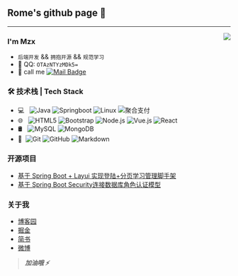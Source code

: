 ## Rome's github page 👋

---
<a href="https://github.com/xmg520/xmg520">
  <img align="right" src="https://github-readme-stats.vercel.app/api?username=xmg520&show_icons=true&theme=radical" />
</a>

### I'm Mzx

- `后端开发` && `拥抱开源` && `规范学习`
- 🌱 QQ: `OTAzNTYzMDk5=`
- 💬 call me [![Mail Badge](https://img.shields.io/badge/-rootxmg@163.com-c14438?style=flat&logo=Minutemailer&logoColor=white&link=mailto:rootxmg@163.com)](mailto:joeysiwei@gmail.com)
### 🛠 技术栈 | Tech Stack

- 💻 &#160; ![Java](https://img.shields.io/badge/-Java-333333?style=flat&logo=Java&logoColor=007396)
![Springboot](https://img.shields.io/badge/-Springboot-333333?style=flat&logo=Springboot)
![Linux](https://img.shields.io/badge/-Linux-333333?style=flat&logo=Linux&logoColor=FCC624)
![聚合支付](https://img.shields.io/badge/-聚合支付-333333?style=flat&logo=payoneer&logoColor=FF4800)
- 🌐 &#160; ![HTML5](https://img.shields.io/badge/-HTML5-333333?style=flat&logo=HTML5)
![Bootstrap](https://img.shields.io/badge/-Bootstrap-333333?style=flat&logo=bootstrap&logoColor=563D7C)
![Node.js](https://img.shields.io/badge/-Node.js-333333?style=flat&logo=node.js)
![Vue.js](https://img.shields.io/badge/-VueJS-333333?style=flat&logo=Vue.js)
![React](https://img.shields.io/badge/-React-333333?style=flat&logo=React)
- 🛢 &#160; ![MySQL](https://img.shields.io/badge/-MySQL-333333?style=flat&logo=mysql)
![MongoDB](https://img.shields.io/badge/-MongoDB-333333?style=flat&logo=mongodb)
- 🔧 &#160;![Git](https://img.shields.io/badge/-Git-333333?style=flat&logo=git)
![GitHub](https://img.shields.io/badge/-GitHub-333333?style=flat&logo=github)
![Markdown](https://img.shields.io/badge/-Markdown-333333?style=flat&logo=markdown)

### 开源项目
- [基于 Spring Boot + Layui 实现登陆+分页学习管理脚手架](https://github.com/xmg520/springboot_list_page)
- [基于 Spring Boot Security连接数据库角色认证模型](https://github.com/xmg520/Spring_Security_DataBase)

### 关于我
- [博客园](https://www.cnblogs.com/xmg520/)
- [掘金](https://juejin.cn/user/4353721777798302)
- [简书](https://www.jianshu.com/u/d10ebb06b1fb)
- [微博](https://weibo.com/xicb)

> ***加油哦 ⚡️***
